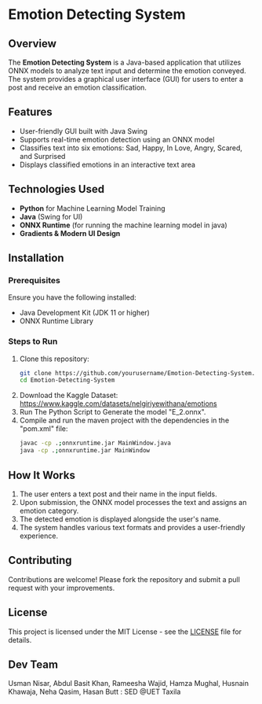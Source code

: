 # Emotion Detecting System

## Overview
The **Emotion Detecting System** is a Java-based application that utilizes ONNX models to analyze text input and determine the emotion conveyed. The system provides a graphical user interface (GUI) for users to enter a post and receive an emotion classification.

## Features
- User-friendly GUI built with Java Swing
- Supports real-time emotion detection using an ONNX model
- Classifies text into six emotions: Sad, Happy, In Love, Angry, Scared, and Surprised
- Displays classified emotions in an interactive text area

## Technologies Used
- **Python** for Machine Learning Model Training
- **Java** (Swing for UI)
- **ONNX Runtime** (for running the machine learning model in java)
- **Gradients & Modern UI Design**

## Installation
### Prerequisites
Ensure you have the following installed:
- Java Development Kit (JDK 11 or higher)
- ONNX Runtime Library

### Steps to Run
1. Clone this repository:
   ```sh
   git clone https://github.com/yourusername/Emotion-Detecting-System.git
   cd Emotion-Detecting-System
   ```
2. Download the Kaggle Dataset: https://www.kaggle.com/datasets/nelgiriyewithana/emotions
3. Run The Python Script to Generate the model "E_2.onnx".
4. Compile and run the maven project with the dependencies in the "pom.xml" file:
   ```sh
   javac -cp .;onnxruntime.jar MainWindow.java
   java -cp .;onnxruntime.jar MainWindow
   ```

## How It Works
1. The user enters a text post and their name in the input fields.
2. Upon submission, the ONNX model processes the text and assigns an emotion category.
3. The detected emotion is displayed alongside the user's name.
4. The system handles various text formats and provides a user-friendly experience.

## Contributing
Contributions are welcome! Please fork the repository and submit a pull request with your improvements.

## License
This project is licensed under the MIT License - see the [LICENSE](LICENSE) file for details.

## Dev Team
Usman Nisar, Abdul Basit Khan, Rameesha Wajid, Hamza Mughal, Husnain Khawaja, Neha Qasim, Hasan Butt
: SED @UET Taxila


